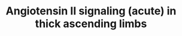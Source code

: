 ---
annotations:
- type: Pathway Ontology
  value: angiotensin signaling pathway
- type: Pathway Ontology
  value: renin-angiotensin cascade pathway
- type: Pathway Ontology
  value: signaling pathway
- type: Disease Ontology
  value: renal hypertension
- type: Cell Type Ontology
  value: kidney loop of Henle thick ascending limb epithelial cell
authors:
- AgustinGV
- AlexanderPico
- Egonw
- Khanspers
- Susan
- DeSl
- MaintBot
- Mkutmon
description: The thick ascending limb of the loop pf Henle reabsorbs 25 to 30 % of
  the NaCl filtered through the glomerulus. Abnormally elevated Na reabsorption by
  this segment is link to salt-sensitive hypertension. Ang II is an important regulator
  of transport in the thick ascending limb, in part due to its modulatory effects
  on the balance between nitric oxide and superoxide. This pathway features the acute
  effects of Ang II in NO and O2- production in thick ascending limb. The information
  presented here is based on both genomic and physiological data.
last-edited: 2019-09-17
organisms:
- Rattus norvegicus
redirect_from:
- /index.php/Pathway:WP3887
- /instance/WP3887
schema-jsonld:
- '@context': https://schema.org/
  '@id': https://wikipathways.github.io/pathways/WP3887.html
  '@type': Dataset
  creator:
    '@type': Organization
    name: WikiPathways
  description: The thick ascending limb of the loop pf Henle reabsorbs 25 to 30 %
    of the NaCl filtered through the glomerulus. Abnormally elevated Na reabsorption
    by this segment is link to salt-sensitive hypertension. Ang II is an important
    regulator of transport in the thick ascending limb, in part due to its modulatory
    effects on the balance between nitric oxide and superoxide. This pathway features
    the acute effects of Ang II in NO and O2- production in thick ascending limb.
    The information presented here is based on both genomic and physiological data.
  keywords:
  - Akt1 / PKB
  - Rac1
  - Mas1
  - PI3K
  - G alfa-Q
  - AA
  - PLC g1
  - Itpr2
  - Itpr1
  - PKA
  - Calmodulin 2
  - Akt3 / PKB
  - cit-P450
  - DAG
  - G alfa-11
  - Calmodulin 3
  - Uncoupled NOSs
  - 20-HETE
  - Calmodulin 1
  - Akt2 / PKB
  - PDPK1
  - AMP
  - 'NO'
  - PKCa
  - NOX4
  - PDE 2a
  - IP3
  - PKCg
  - 'Dynamin 1 '
  - PLC g2
  - AT1a
  - PLA2
  - Ca2+
  - AT1b
  - cAMP
  - Dynamin 2
  - AT1R AP
  - PTEN
  - NOS3
  - AT2R
  - Itpr3
  - B-Arrestin 2
  - PIP3
  - PIP2
  - Superoxide
  license: CC0
  name: Angiotensin II signaling (acute) in thick ascending limbs
seo: CreativeWork
title: Angiotensin II signaling (acute) in thick ascending limbs
wpid: WP3887
---